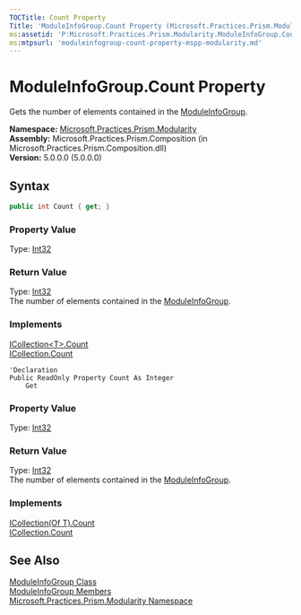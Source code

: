 ```yaml
---
TOCTitle: Count Property
Title: 'ModuleInfoGroup.Count Property (Microsoft.Practices.Prism.Modularity)'
ms:assetid: 'P:Microsoft.Practices.Prism.Modularity.ModuleInfoGroup.Count'
ms:mtpsurl: 'moduleinfogroup-count-property-mspp-modularity.md'
---
```



# ModuleInfoGroup.Count Property

Gets the number of elements contained in the [ModuleInfoGroup](/patterns-practices/reference/moduleinfogroup-class-mspp-modularity).

**Namespace:** [Microsoft.Practices.Prism.Modularity](/patterns-practices/reference/mspp-modularity-namespace)  
**Assembly:** Microsoft.Practices.Prism.Composition (in Microsoft.Practices.Prism.Composition.dll)  
**Version:** 5.0.0.0 (5.0.0.0)

## Syntax

```C#
public int Count { get; }
```

### Property Value  
Type: [Int32](http://msdn.microsoft.com/en-us/library/td2s409d)

### Return Value  
Type: [Int32](http://msdn.microsoft.com/en-us/library/td2s409d)  
The number of elements contained in the [ModuleInfoGroup](/patterns-practices/reference/moduleinfogroup-class-mspp-modularity).

### Implements  
[ICollection&lt;T&gt;.Count](http://msdn.microsoft.com/en-us/library/5s3kzhec)  
[ICollection.Count](http://msdn.microsoft.com/en-us/library/2yz8a4x3)


```VB
'Declaration
Public ReadOnly Property Count As Integer
	Get
```

### Property Value  
Type: [Int32](http://msdn.microsoft.com/en-us/library/td2s409d)

### Return Value  
Type: [Int32](http://msdn.microsoft.com/en-us/library/td2s409d)  
The number of elements contained in the [ModuleInfoGroup](/patterns-practices/reference/moduleinfogroup-class-mspp-modularity).

### Implements  
[ICollection(Of T).Count](http://msdn.microsoft.com/en-us/library/5s3kzhec)  
[ICollection.Count](http://msdn.microsoft.com/en-us/library/2yz8a4x3)

## See Also

[ModuleInfoGroup Class](/patterns-practices/reference/moduleinfogroup-class-mspp-modularity)  
[ModuleInfoGroup Members](/patterns-practices/reference/moduleinfogroup-members-mspp-modularity)  
[Microsoft.Practices.Prism.Modularity Namespace](/patterns-practices/reference/mspp-modularity-namespace)
